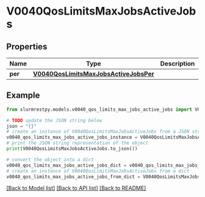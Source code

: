 # V0040QosLimitsMaxJobsActiveJobs


## Properties

Name | Type | Description | Notes
------------ | ------------- | ------------- | -------------
**per** | [**V0040QosLimitsMaxJobsActiveJobsPer**](V0040QosLimitsMaxJobsActiveJobsPer.md) |  | [optional]

## Example

```python
from slurmrestpy.models.v0040_qos_limits_max_jobs_active_jobs import V0040QosLimitsMaxJobsActiveJobs

# TODO update the JSON string below
json = "{}"
# create an instance of V0040QosLimitsMaxJobsActiveJobs from a JSON string
v0040_qos_limits_max_jobs_active_jobs_instance = V0040QosLimitsMaxJobsActiveJobs.from_json(json)
# print the JSON string representation of the object
print(V0040QosLimitsMaxJobsActiveJobs.to_json())

# convert the object into a dict
v0040_qos_limits_max_jobs_active_jobs_dict = v0040_qos_limits_max_jobs_active_jobs_instance.to_dict()
# create an instance of V0040QosLimitsMaxJobsActiveJobs from a dict
v0040_qos_limits_max_jobs_active_jobs_from_dict = V0040QosLimitsMaxJobsActiveJobs.from_dict(v0040_qos_limits_max_jobs_active_jobs_dict)
```
[[Back to Model list]](../README.md#documentation-for-models) [[Back to API list]](../README.md#documentation-for-api-endpoints) [[Back to README]](../README.md)



